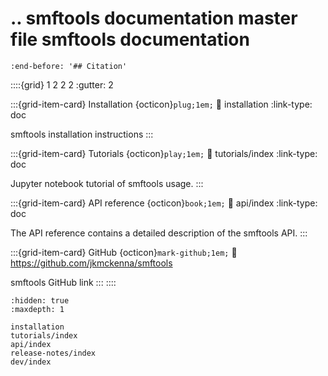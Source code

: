 .. smftools documentation master file
smftools documentation
======================

```{include} .../README.md
:end-before: '## Citation'
```

::::{grid} 1 2 2 2
:gutter: 2

:::{grid-item-card} Installation {octicon}`plug;1em;`
:link: installation
:link-type: doc

smftools installation instructions
:::

:::{grid-item-card} Tutorials {octicon}`play;1em;`
:link: tutorials/index
:link-type: doc

Jupyter notebook tutorial of smftools usage.
:::

:::{grid-item-card} API reference {octicon}`book;1em;`
:link: api/index
:link-type: doc

The API reference contains a detailed description of
the smftools API.
:::

:::{grid-item-card} GitHub {octicon}`mark-github;1em;`
:link: https://github.com/jkmckenna/smftools

smftools GitHub link
:::
::::

```{toctree}
:hidden: true
:maxdepth: 1

installation
tutorials/index
api/index
release-notes/index
dev/index
```

[github]: https://github.com/jkmckenna/smftools